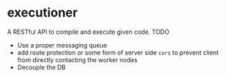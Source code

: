 # executioner
A RESTful API to compile and execute given code.
TODO
- Use a proper messaging queue
- add route protection or some form of server side ```cors``` to prevent client from directly contacting the worker nodes
- Decouple the DB

